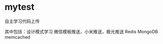 # mytest
自主学习代码上传

其中包括：设计模式学习
         微信模板推送，小米推送，极光推送
         Redis
         MongoDB
         memcached
